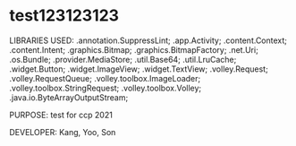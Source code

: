 # test123123123

LIBRARIES USED:
.annotation.SuppressLint;
.app.Activity;
.content.Context;
.content.Intent;
.graphics.Bitmap;
.graphics.BitmapFactory;
.net.Uri;
.os.Bundle;
.provider.MediaStore;
.util.Base64;
.util.LruCache;
.widget.Button;
.widget.ImageView;
.widget.TextView;
.volley.Request;
.volley.RequestQueue;
.volley.toolbox.ImageLoader;
.volley.toolbox.StringRequest;
.volley.toolbox.Volley;
.java.io.ByteArrayOutputStream;


PURPOSE:
test for ccp 2021


DEVELOPER:
Kang, Yoo, Son

